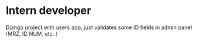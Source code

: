 # Intern developer

Django project with users app, just validates some ID fields in admin panel (MRZ, ID NUM, etc..) 

